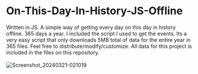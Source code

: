 # On-This-Day-In-History-JS-Offline
Written in JS. A simple way of getting every day on this day in history offline. 365 days a year. I included the script I used to get the events. Its a very easy script that only downloads 5MB total of data for the entire year in 365 files. Feel free to distribute/modify/customize. All data for this project is included in the files on this repository.
<br><br>
![Screenshot_20240321-021019](https://github.com/lexterror/On-This-Day-In-History-JS-Offline/assets/16135535/dbae11c3-b457-4648-baf5-ec404d7cac91)


